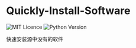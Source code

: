 # Quickly-Install-Software

![MIT Licence](https://badges.frapsoft.com/os/mit/mit.svg?v=103)
![Python Version](https://img.shields.io/badge/python-3.x-green.svg)

快速安装源中没有的软件
